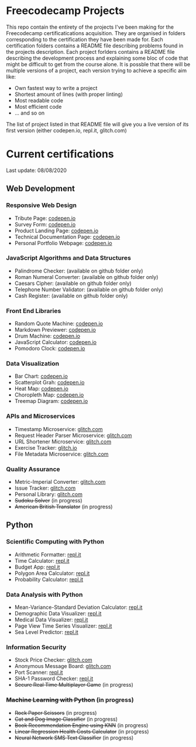# Freecodecamp Projects

This repo contain the entirety of the projects I've been making for the Freecodecamp certificatications acquisition. They are organised in folders corresponding to the certification they have been made for.
Each certification folders contains a README file describing problems found in the projects description.
Each project forlders contains a README file describing the development process and explaining some bloc of code that might be difficult to get from the course alone.
It is possble that there will be multiple versions of a project, each version trying to achieve a specific aim like:
 - Own fastest way to write a project
 - Shortest amount of lines (with proper linting)
 - Most readable code
 - Most efficient code
 - ... and so on

The list of project listed in that README file will give you a live version of its first version (either codepen.io, repl.it, glitch.com)

# Current certifications
Last update: 08/08/2020

## Web Development
### Responsive Web Design

 - Tribute Page: [codepen.io](https://codepen.io/quentinmendev/full/abOeaLQ)
 - Survey Form: [codepen.io](https://codepen.io/quentinmendev/full/abvKMLe)
 - Product Landing Page: [codepen.io](https://codepen.io/quentinmendev/full/PoPBJNv)
 - Technical Documentation Page: [codepen.io](https://codepen.io/quentinmendev/full/yLYqPwG)
 - Personal Portfolio Webpage: [codepen.io](https://codepen.io/quentinmendev/full/gOajvNa)

### JavaScript Algorithms and Data Structures

 - Palindrome Checker: (available on github folder only)
 - Roman Numeral Converter: (available on github folder only)
 - Caesars Cipher: (available on github folder only)
 - Telephone Number Validator: (available on github folder only)
 - Cash Register: (available on github folder only)

### Front End Libraries

 - Random Quote Machine: [codepen.io](https://codepen.io/quentinmendev/full/eYpQBbz)
 - Markdown Previewer: [codepen.io](https://codepen.io/quentinmendev/full/xxwQMdO)
 - Drum Machine: [codepen.io](https://codepen.io/quentinmendev/full/qBOQvEV)
 - JavaScript Calculator: [codepen.io](https://codepen.io/quentinmendev/full/KKdJxGX)
 - Pomodoro Clock: [codepen.io](https://codepen.io/quentinmendev/full/vYNMLZQ)

### Data Visualization

 - Bar Chart: [codepen.io](https://codepen.io/quentinmendev/full/LYpBBqp)
 - Scatterplot Grah: [codepen.io](https://codepen.io/quentinmendev/full/abvxygK)
 - Heat Map: [codepen.io](https://codepen.io/quentinmendev/full/bGVJZrK)
 - Choropleth Map: [codepen.io](https://codepen.io/quentinmendev/full/xxwNxrG)
 - Treemap Diagram: [codepen.io](https://codepen.io/quentinmendev/full/bGVyowE)

### APIs and Microservices

 - Timestamp Microservice: [glitch.com](https://freecodecamp-timestamp-microservicer.glitch.me/)
 - Request Header Parser Microservice: [glitch.com](https://freecodecamp-header-parser.glitch.me/)
 - URL Shortener Microservice: [glitch.com](https://freecodecamp-url-shortener-micro.glitch.me/)
 - Exercise Tracker: [glitch.io](https://freecodecamp-ex-tracker.glitch.me/)
 - File Metadata Microservice: [glitch.com](https://freecodecamp-file-metadata.glitch.me/)

### Quality Assurance

 - Metric-Imperial Converter: [glitch.com](https://freecodecamp-metric-imperial-converter.glitch.me/)
 - Issue Tracker: [glitch.com](https://freecodecamp-issue-tracker-security-quality.glitch.me/)
 - Personal Library: [glitch.com](https://freecodecamp-personal-library-security-quality.glitch.me/)
 - ~~Sudoku Solver~~ (in progress)
 - ~~American British Translator~~ (in progress)

## Python
### Scientific Computing with Python

 - Arithmetic Formatter: [repl.it](https://repl.it/@QuentinMENNECAR/fcc-arithmetic-arranger)
 - Time Calculator: [repl.it](https://repl.it/@QuentinMENNECAR/fcc-time-calculator)
 - Budget App: [repl.it](https://repl.it/@QuentinMENNECAR/fcc-budget-app)
 - Polygon Area Calculator: [repl.it](https://repl.it/@QuentinMENNECAR/fcc-shape-calculator)
 - Probability Calculator: [repl.it](https://repl.it/@QuentinMENNECAR/fcc-probability-calculator)

### Data Analysis with Python

 - Mean-Variance-Standard Deviation Calculator: [repl.it](https://repl.it/@QuentinMENNECAR/fcc-mean-var-std)
 - Demographic Data Visualizer: [repl.it](https://repl.it/@QuentinMENNECAR/fcc-demographic-data-analyzer)
 - Medical Data Visualizer: [repl.it](https://repl.it/@QuentinMENNECAR/fcc-medical-data-visualizer)
 - Page View Time Series Visualizer: [repl.it](https://repl.it/@QuentinMENNECAR/fcc-time-series-visualizer)
 - Sea Level Predictor: [repl.it](https://repl.it/@QuentinMENNECAR/fcc-sea-level-predictor)

### Information Security

 - Stock Price Checker: [glitch.com](https://freecodecamp-stock-price-checker-security-quality.glitch.me/)
 - Anonymous Message Board: [glitch.com](https://freecodecamp-anonymous-message-board.glitch.me/)
 - Port Scanner: [repl.it](https://repl.it/@QuentinMENNECAR/fcc-port-scanner)
 - SHA-1 Password Checker: [repl.it](https://repl.it/@QuentinMENNECAR/fcc-brute-force-password-cracker)
 - ~~Secure Real Time Multiplayer Game~~ (in progress)

### ~~Machine Learning with Python~~ (in progress)

 - ~~Rock Paper Scissors~~ (in progress)
 - ~~Cat and Dog Image Classifier~~ (in progress)
 - ~~Book Recommendation Engine using KNN~~ (in progress)
 - ~~Linear Regression Health Costs Calculator~~ (in progress)
 - ~~Neural Network SMS Text Classifier~~ (in progress)

[comment]: <> (# Legacy certifications)
[comment]: <> (Last update: 08/08/2020)
[comment]: <> (### Legacy Front End)
[comment]: <> (### Legacy Back End)
[comment]: <> (### Legacy Data Visualization)
[comment]: <> (### Legacy Information Security and Quality Assurance)
